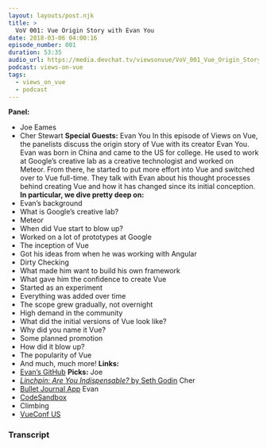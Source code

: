 ```yaml
---
layout: layouts/post.njk
title: >
  VoV 001: Vue Origin Story with Evan You
date: 2018-03-06 04:00:16
episode_number: 001
duration: 53:35
audio_url: https://media.devchat.tv/viewsonvue/VoV_001_Vue_Origin_Story_with_Evan_You.mp3
podcast: views-on-vue
tags:
  - views_on_vue
  - podcast
---
```


**Panel:&nbsp;**

- Joe Eames
- Cher Stewart
  **Special Guests:** Evan You In this episode of Views on Vue, the panelists discuss the origin story of Vue with its creator Evan You. Evan was born in China and came to the US for college. He used to work at Google’s creative lab as a creative technologist and worked on Meteor. From there, he started to put more effort into Vue and switched over to Vue full-time. They talk with Evan about his thought processes behind creating Vue and how it has changed since its initial conception. **In particular, we dive pretty deep on:**
- Evan’s background
- What is Google’s creative lab?
- Meteor
- When did Vue start to blow up?
- Worked on a lot of prototypes at Google
- The inception of Vue
- Got his ideas from when he was working with Angular
- Dirty Checking
- What made him want to build his own framework
- What gave him the confidence to create Vue
- Started as an experiment
- Everything was added over time
- The scope grew gradually, not overnight
- High demand in the community
- What did the initial versions of Vue look like?
- Why did you name it Vue?
- Some planned promotion
- How did it blow up?
- The popularity of Vue
- And much, much more!
  **Links:**
- [Evan’s GitHub](https://github.com/yyx990803)
  **Picks:** Joe
- [_Linchpin: Are You Indispensable?_ by Seth Godin](https://www.amazon.com/Linchpin-Are-Indispensable-Seth-Godin/dp/1591844096/ref=tmm_pap_swatch_0?_encoding=UTF8&qid=&sr=)
  Cher
- [Bullet Journal App](https://itunes.apple.com/us/app/bullet-journal-companion/id1201419241?mt=8)
  Evan
- [CodeSandbox](https://codesandbox.io/)
- Climbing
- [VueConf US](http://us.vuejs.org/)

### Transcript
